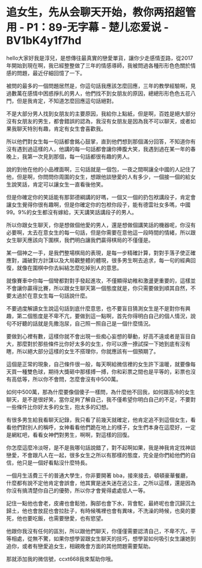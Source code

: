 # 追女生，先从会聊天开始，教你两招超管用 - P1：89-无字幕 - 楚儿恋爱说 - BV1bK4y1f7hd

hello大家好我是淳兒，是想傳往最真實的戀愛單貨，讓你少走感情歪路，從2017年開始到現在啊，我已經整整做了三年的情感導師，我被問過各種形形色色關於情感的問題，最近仔細回憶了一下。

被問的最多的一個問題居然是，你這句話我應該怎麼回應，三年的教學經驗啊，見過數萬在感情中困惑掙扎的男人，他們找不到女朋友的原因，總總形形色色五花八門，但是我肯定，不知道怎麼回應這句話絕對。

不是大部分男人找到女朋友的主要原因，我給你上點紙，但是啊，百姓是絕大部分沒有女朋友的男生，都會錯誤的認為，我沒有女朋友是因為我不可以聊天，或者如果我聊天特別有趣，肯定有女生會喜歡我。

所以他們對女生每一句話都會銘心鼓掌，直到他們想到那個滿分回答，不知道你有沒有遇到過這樣的人，他講的每一句話都會讓你捧腹大笑，我遇到過在某一年的春晚上，我第一次見到那個，每一句話都很有趣的男人。

說的到他在他的小品裡面啊，三句話就是一個包，一夜之間啊讓全中國的人記住了他，但是啊，你問問你周圍的女生，想跟他談戀愛的人有多少，一個接一個的給女生說笑話，肯定可以讓女生一直看後他笑。

但是你確定你的笑話能有那郭德綱講的好嗎，一個又一個的扔包袱講段子，肯定會讓女生覺得你很有趣啊，但是你確定你的包袱你段子，能有德雲社女多嗎，中國99。9%的女生都沒有嫁給，天天講笑話講段子的男人。

所以你跟女生聊天，你是想做個他愛的男人，還是想做個講笑話的機器呢，你沒有必要啊，太去在意女生的每一句話，但是你需要在意他這一段時間的情緒，所以跟女生聊天應該向下圍棋，我們明白讓我們贏得棋局的不僅僅是。

某一個神之一手，是我們整場棋局的表現，是每一步精確計算，對對手落子使正確應對，識破對方計謀以及大局觀整體的體現，很多男生啊去追求，每一句的經典回復，就像在圍棋中你去糾結怎麼吃掉別人的意思。

就像賽車中你每一個彎都對對手發起進攻，不僅顯得幼稚和激盪更重要的，這樣並不會讓你贏得比賽，所以跟女生聊天第一個態度就是，你只需要做到順其自然，不要太過於在意女生每一句話說什麼。

不要過度解讀女生說這句話到底什麼意思，也不要盲目猜測女生是不是對你有興趣，第二個態度是不卑不亢，要做到這一點啊，首先你得明白自己的個人情況，說句不好聽的話就是先撒泡尿，自己照一照自己是一個什麼情況。

要做到心裡有數，這樣你就不會出現一些痴心妄想的舉動，好高不遠或者是盲目自大，那麼對於那些條件比你好太多的女生，你可以撩一撩試探一下她到底有沒有瞎，所以絕大部分這樣的女生不搭理你，你就應該有一個預期了。

這個是正常的現象，自己條件很一般，每天啊給微信裡的女生許下溫暖，就要像每天買一種雙色球，期待大獎砸中那樣搏一搏，你和彩票之間也是平等的，彩票也沒有高低等，所以你不會問，怎麼會沒有中500萬。

如何中500萬，那為什麼要像個傻子一樣問，為什麼他不回我，如何跟高冷的女生聊天，是不是很好笑，當你足夠了解自己，我不僅希望你明白自己的不足，不要對一些條件比你好太多的女生，抱太多的幻想。

有很多男生給我看聊天記錄，我只看了前幾天就確定，他肯定追不到這個女生，看看他們對別人的稱呼，女神看看他們跪在地上的樣子，女生們本身在這麼好，一定是網紅吧，看看女神們對男生，啊啊，對這樣的回復。

你怎麼這麼冷淡呀，是不是我哪句話說錯了，對不起啊如果，我是神我肯定找神談戀愛，不會跟凡人在一起，很多女生之所以有那樣的態度，完全是你們給他們的自信，他只是一個好看點沒什麼特長。

一個月生活費三千的普通大學生，你非要開著 bba，接來接去，頓頓豪華餐廳，什麼都有說不定他肯定會誤會，他其實是迷失迷在逃公主，之所以這樣，還是因為你沒有搞清楚你自己的優勢，所以你才會覺得處處低人一等。

記住一點他也會老，皮膚也會鬆弛，胸部也會下水，背會駝，最終呢也會沉歸沉土歸土，他也會放屁也會拉肚子，有時候嘴裡也會有異味，不洗澡的時候，也臭的要死，他也要吃飯，也需要戀愛，也有慾望。

他跟你我沒有任何的區別，所以跟他們聊天，你僅僅需要認清自己，不卑不亢，平等相處，從無不驚，如果你想學習跟女生聊天的技巧，想學習如何吸引女生讓她到追你，或者有戀愛追女生，相親晚會方面的其他問題需要幫助。

那就添加我的微信號，ccxt668我來幫助你哦。